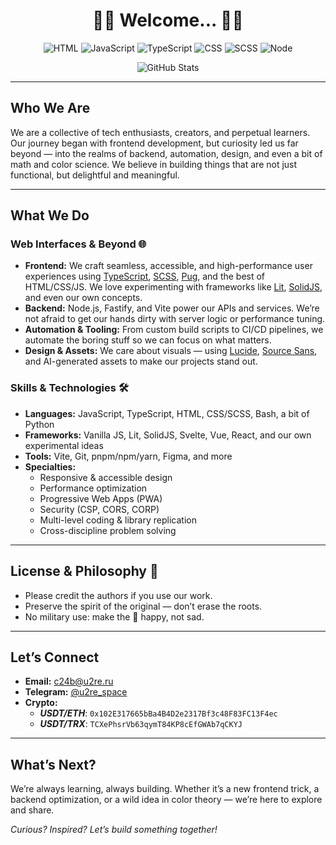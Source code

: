 <h1 align="center"> 👋🏻 Welcome... 👋🏻 </h1>

<!-- Badges (шильдики для технологий, статистики и т.д.) -->
<p align="center">
<img alt="HTML" src="https://img.shields.io/badge/HTML-e34c26?style=for-the-badge&logo=html5&logoColor=white" />
<img alt="JavaScript" src="https://img.shields.io/badge/JavaScript-fad000?style=for-the-badge&logo=javascript&logoColor=black" />
<img alt="TypeScript" src="https://img.shields.io/badge/TypeScript-3178c6?style=for-the-badge&logo=typescript&logoColor=white" />
<img alt="CSS"  src="https://img.shields.io/badge/CSS-663399?style=for-the-badge&logo=css&logoColor=white" />
<img alt="SCSS" src="https://img.shields.io/badge/SCSS-cc6699?style=for-the-badge&logo=sass&logoColor=white" />
<img alt="Node" src="https://img.shields.io/badge/Node.js-339933?style=for-the-badge&logo=nodedotjs&logoColor=white" />
</p>

<!-- Animated SVG (пример с GitHub Stats) -->
<p align="center"><img src="https://github-readme-stats.vercel.app/api?username=L2NE-dev&show_icons=true&theme=radical" alt="GitHub Stats" /></p>

<!-- Divider -->
---

## Who We Are

We are a collective of tech enthusiasts, creators, and perpetual learners. Our journey began with frontend development, but curiosity led us far beyond — into the realms of backend, automation, design, and even a bit of math and color science. We believe in building things that are not just functional, but delightful and meaningful.

---

## What We Do

### Web Interfaces & Beyond 🌐

- **Frontend:** We craft seamless, accessible, and high-performance user experiences using [TypeScript](https://www.typescriptlang.org/), [SCSS](https://sass-lang.com/), [Pug](https://pugjs.org/), and the best of HTML/CSS/JS. We love experimenting with frameworks like [Lit](https://lit.dev/), [SolidJS](https://solidjs.com/), and even our own concepts.
- **Backend:** Node.js, Fastify, and Vite power our APIs and services. We’re not afraid to get our hands dirty with server logic or performance tuning.
- **Automation & Tooling:** From custom build scripts to CI/CD pipelines, we automate the boring stuff so we can focus on what matters.
- **Design & Assets:** We care about visuals — using [Lucide](https://lucide.dev/), [Source Sans](https://fonts.google.com/specimen/Source+Sans+3), and AI-generated assets to make our projects stand out.

### Skills & Technologies 🛠️

- **Languages:** JavaScript, TypeScript, HTML, CSS/SCSS, Bash, a bit of Python
- **Frameworks:** Vanilla JS, Lit, SolidJS, Svelte, Vue, React, and our own experimental ideas
- **Tools:** Vite, Git, pnpm/npm/yarn, Figma, and more
- **Specialties:**
  - Responsive & accessible design
  - Performance optimization
  - Progressive Web Apps (PWA)
  - Security (CSP, CORS, CORP)
  - Multi-level coding & library replication
  - Cross-discipline problem solving

---

## License & Philosophy 📜

- Please credit the authors if you use our work.
- Preserve the spirit of the original — don’t erase the roots.
- No military use: make the 🐰 happy, not sad.

---

## Let’s Connect

- **Email:** <c24b@u2re.ru>
- **Telegram:** [@u2re_space](https://t.me/u2re_space)
- **Crypto:**
  - ***USDT/ETH***: `0x102E317665bBa4B4D2e2317Bf3c48F83FC13F4ec`
  - ***USDT/TRX***: `TCXePhsrVb63qymT84KP8cEfGWAb7qCKYJ`

---

## What’s Next?

We’re always learning, always building. Whether it’s a new frontend trick, a backend optimization, or a wild idea in color theory — we’re here to explore and share.

*Curious? Inspired? Let’s build something together!*
